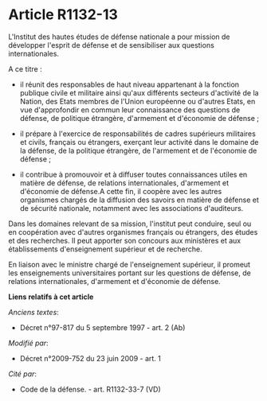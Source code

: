 # Article R1132-13

L'Institut des hautes études de défense nationale a pour mission de développer l'esprit de défense et de sensibiliser aux
questions internationales. 

A ce titre : 

- il réunit des responsables de haut niveau appartenant à la fonction publique civile et militaire ainsi qu'aux différents
secteurs d'activité de la Nation, des Etats membres de l'Union européenne ou d'autres Etats, en vue d'approfondir en commun
leur connaissance des questions de défense, de politique étrangère, d'armement et d'économie de défense ; 

- il prépare à l'exercice de responsabilités de cadres supérieurs militaires et civils, français ou étrangers, exerçant leur
activité dans le domaine de la défense, de la politique étrangère, de l'armement et de l'économie de défense ; 

- il contribue à promouvoir et à diffuser toutes connaissances utiles en matière de défense, de relations internationales,
d'armement et d'économie de défense.A cette fin, il coopère avec les autres organismes chargés de la diffusion des savoirs en
matière de défense et de sécurité nationale, notamment avec les associations d'auditeurs. 

Dans les domaines relevant de sa mission, l'institut peut conduire, seul ou en coopération avec d'autres organismes français
ou étrangers, des études et des recherches. Il peut apporter son concours aux ministères et aux établissements d'enseignement
supérieur et de recherche. 

En liaison avec le ministre chargé de l'enseignement supérieur, il promeut les enseignements universitaires portant sur les
questions de défense, de relations internationales, d'armement et d'économie de défense.

**Liens relatifs à cet article**

_Anciens textes_:

  - Décret n°97-817 du 5 septembre 1997 - art. 2 (Ab)

_Modifié par_:

  - Décret n°2009-752 du 23 juin 2009 - art. 1

_Cité par_:

  - Code de la défense. - art. R1132-33-7 (VD)
